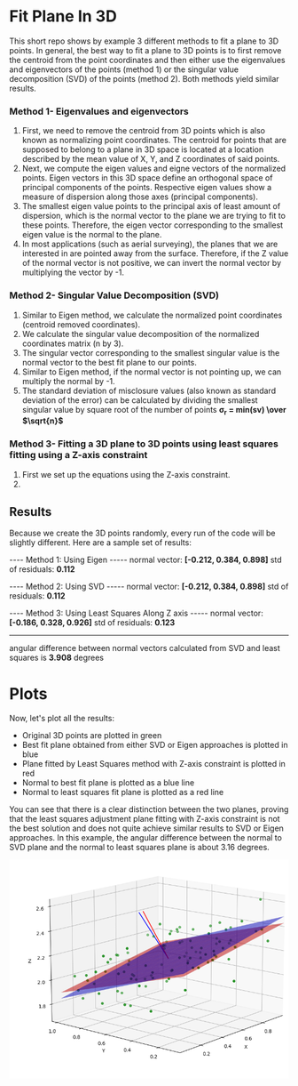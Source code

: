 # Fit Plane In 3D
This short repo shows by example 3 different methods to fit a plane to 3D points. In general, the best way to fit a plane to 3D points is to first remove the centroid from the point coordinates and then either use the eigenvalues and eigenvectors of the points (method 1) or the singular value decomposition (SVD) of the points (method 2). Both methods yield similar results.

### Method 1- Eigenvalues and eigenvectors
1. First, we need to remove the centroid from 3D points which is also known as normalizing point coordinates. The centroid for points that are supposed to belong to a plane in 3D space is located at a location described by the mean value of X, Y, and Z coordinates of said points.
2. Next, we compute the eigen values and eigne vectors of the normalized points. Eigen vectors in this 3D space define an orthogonal space of principal components of the points. Respective eigen values show a measure of dispersion along those axes (principal components).
3. The smallest eigen value points to the principal axis of least amount of dispersion, which is the normal vector to the plane we are trying to fit to these points. Therefore, the eigen vector corresponding to the smallest eigen value is the normal to the plane.
4. In most applications (such as aerial surveying), the planes that we are interested in are pointed away from the surface. Therefore, if the Z value of the normal vector is not positive, we can invert the normal vector by multiplying the vector by -1.

### Method 2- Singular Value Decomposition (SVD)
1. Similar to Eigen method, we calculate the normalized point coordinates (centroid removed coordinates).
2. We calculate the singular value decomposition of the normalized coordinates matrix (n by 3).
3. The singular vector corresponding to the smallest singular value is the normal vector to the best fit plane to our points.
4. Similar to Eigen method, if the normal vector is not pointing up, we can multiply the normal by -1.
5. The standard deviation of misclosure values (also known as standard deviation of the error) can be calculated by dividing the smallest singular value by square root of the number of points **σ<sub>r</sub> = min(sv) \over $\sqrt{n}$**

### Method 3- Fitting a 3D plane to 3D points using least squares fitting using a Z-axis constraint
1. First we set up the equations using the Z-axis constraint.
2. 

## Results
Because we create the 3D points randomly, every run of the code will be slightly different. Here are a sample set of results:

---- Method 1: Using Eigen -----
normal vector: **[-0.212,  0.384,  0.898]**
std of residuals: **0.112**

---- Method 2: Using SVD ----- 
normal vector: **[-0.212,  0.384,  0.898]**
std of residuals: **0.112**

---- Method 3: Using Least Squares Along Z axis ----- 
normal vector: **[-0.186,  0.328,  0.926]**
std of residuals: **0.123**

----------------------------------
angular difference between normal vectors calculated from SVD and least squares is **3.908** degrees


# Plots
Now, let's plot all the results:
* Original 3D points are plotted in green
* Best fit plane obtained from either SVD or Eigen approaches is plotted in blue
* Plane fitted by Least Squares method with Z-axis constraint is plotted in red
* Normal to best fit plane is plotted as a blue line
* Normal to least squares fit plane is plotted as a red line

You can see that there is a clear distinction between the two planes, proving that the least squares adjustment plane fitting with Z-axis constraint is not the best solution and does not quite achieve similar results to SVD or Eigen approaches. In this example, the angular difference between the normal to SVD plane and the normal to least squares plane is about 3.16 degrees.

![3d_plot](./img/3d_plot.png)
